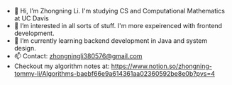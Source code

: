 - 👋 Hi, I’m Zhongning Li. I'm studying CS and Computational Mathematics at UC Davis
- 👀 I’m interested in all sorts of stuff. I'm more expeirenced with frontend development.
- 🌱 I’m currently learning backend development in Java and system design.
- 📫 Contact: zhongningli380576@gmail.com
- Checkout my algorithm notes at: https://www.notion.so/zhongning-tommy-li/Algorithms-baebf66e9a614361aa02360592be8e0b?pvs=4

<!---
tomli380576/tomli380576 is a ✨ special ✨ repository because its `README.md` (this file) appears on your GitHub profile.
You can click the Preview link to take a look at your changes.
--->
